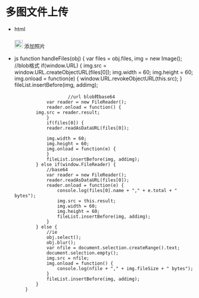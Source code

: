 # 多图文件上传
* html 
    <div id="fileList" class="flex flex-box flex-row flex-start flex-wrap">
   			<div id="addimg" class="flex flex-column flex-centerss addimg-div">
   			<img src="../image/add.png" style="width: 22px;height: 22px;padding-top: 7px;margin-bottom: 5px;">
   			<span class="addimg-title">添加照片</span>
  			</div>
  		</div>
   		<input type="file" id="fileElem" data-validate="fileElem" data-describedby="fileElem-description" multiple accept="image/*" onchange="handleFiles(this)" style="display: none">
 *  js
                  function handleFiles(obj) {
	  			var files = obj.files,
	   				img = new Image();
	  			//blob格式
	 			if(window.URL) {
	  				img.src = window.URL.createObjectURL(files[0]);
	   				img.width = 60;
	  				img.height = 60;
	  				img.onload = function(e) {
	  					window.URL.revokeObjectURL(this.src);
	 				}
	 				fileList.insertBefore(img, addimg);
          
         					//url blob转base64
   					var reader = new FileReader();
	 				reader.onload = function() {
				img.src = reader.result;
			 		}
					if(files[0]) {
	 				reader.readAsDataURL(files[0]);
	  		
					img.width = 60;
			 		img.height = 60;
	 				img.onload = function(e) {
					}
					fileList.insertBefore(img, addimg);
				} else if(window.FileReader) {
					//base64
					var reader = new FileReader();
					reader.readAsDataURL(files[0]);
					reader.onload = function(e) {
						console.log(files[0].name + "," + e.total + " bytes");
						img.src = this.result;
						img.width = 60;
						img.height = 60;
						fileList.insertBefore(img, addimg);
					}
				} else {
					//ie
					obj.select();
					obj.blur();
					var nfile = document.selection.createRange().text;
					document.selection.empty();
					img.src = nfile;
					img.onload = function() {
						console.log(nfile + "," + img.fileSize + " bytes");
					}
					fileList.insertBefore(img, addimg);
				}
			}
			
			
